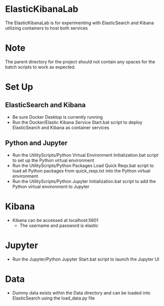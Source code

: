 # ElasticKibanaLab
The ElasticKibanaLab is for experimenting with ElasticSearch and Kibana utilizing containers to host both services

# Note
The parent directory for the project should not contain any spaces for the batch scripts to work as expected.

# Set Up

## ElasticSearch and Kibana
* Be sure Docker Desktop is currently running
* Run the Docker/Elastic Kibana Service Start.bat script to deploy ElasticSearch and Kibana as container services

## Python and Jupyter
* Run the UtilityScripts/Python Virtual Environment Initialization.bat script to set up the Python virtual environment
* Run the UtilityScripts/Python Packages Load Quick Reqs.bat script to load all Python packages from quick_reqs.txt into the Python virtual environment
* Run the UtilityScripts/Python Jupyter Initialization.bat script to add the Python virtual environment to Jupyter

# Kibana
* Kibana can be accessed at localhost:5601
    * The username and password is elastic

# Jupyter
* Run the Jupyter/Python Jupyter Start.bat script to launch the Jupyter UI

# Data
* Dummy data exists within the Data directory and can be loaded into ElasticSearch using the load_data.py file
